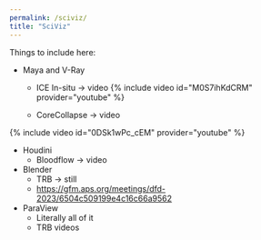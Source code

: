 ```yaml
---
permalink: /sciviz/
title: "SciViz"
---
```


Things to include here: 
* Maya and V-Ray
    * ICE In-situ -> video
{% include video id="M0S7ihKdCRM" provider="youtube" %}

    * CoreCollapse -> video

{% include video id="0DSk1wPc_cEM" provider="youtube" %}

* Houdini
    * Bloodflow -> video
* Blender
    * TRB -> still
    * https://gfm.aps.org/meetings/dfd-2023/6504c509199e4c16c66a9562
* ParaView
    * Literally all of it
    * TRB videos